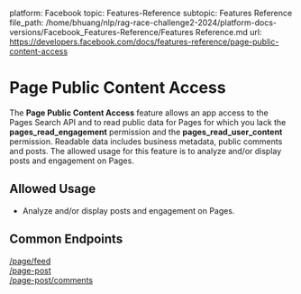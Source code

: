 platform: Facebook
topic: Features-Reference
subtopic: Features Reference
file_path: /home/bhuang/nlp/rag-race-challenge2-2024/platform-docs-versions/Facebook_Features-Reference/Features Reference.md
url: https://developers.facebook.com/docs/features-reference/page-public-content-access

# Page Public Content Access

The **Page Public Content Access** feature allows an app access to the Pages Search API and to read public data for Pages for which you lack the **pages\_read\_engagement** permission and the **pages\_read\_user\_content** permission. Readable data includes business metadata, public comments and posts. The allowed usage for this feature is to analyze and/or display posts and engagement on Pages.

## Allowed Usage

* Analyze and/or display posts and engagement on Pages.
    

## Common Endpoints

[/page/feed](https://developers.facebook.com/docs/graph-api/reference/page/feed)  
[/page-post](https://developers.facebook.com/docs/graph-api/reference/page-post)  
[/page-post/comments](https://developers.facebook.com/docs/graph-api/reference/object/comments)